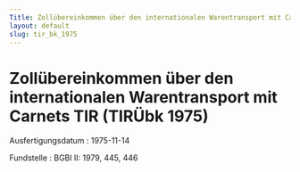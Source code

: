 ```yaml
---
Title: Zollübereinkommen über den internationalen Warentransport mit Carnets TIR
layout: default
slug: tir_bk_1975
---
```


# Zollübereinkommen über den internationalen Warentransport mit Carnets TIR (TIRÜbk 1975)

Ausfertigungsdatum
:   1975-11-14

Fundstelle
:   BGBl II: 1979, 445, 446

